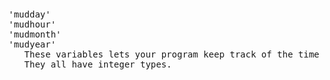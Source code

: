 <div class="mw-parser-output"><p><br />
<span id="mmmm"></span>
</p>
<pre>'mudday'
'mudhour'
'mudmonth'
'mudyear'
   These variables lets your program keep track of the time in the mud.
   They all have integer types.
</pre></div>